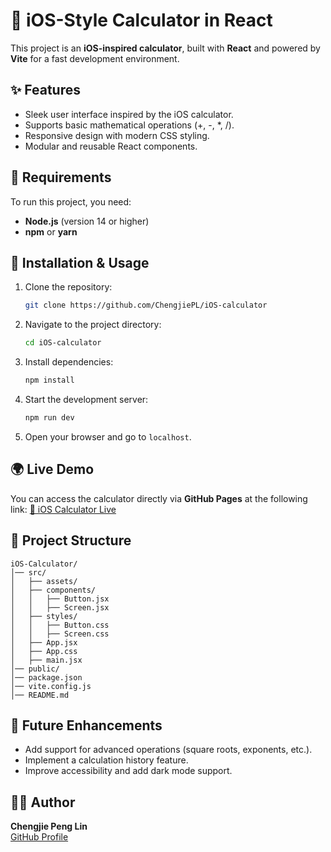 # 📱 iOS-Style Calculator in React

This project is an **iOS-inspired calculator**, built with **React** and powered by **Vite** for a fast development environment.

## ✨ Features
- Sleek user interface inspired by the iOS calculator.
- Supports basic mathematical operations (+, -, *, /).
- Responsive design with modern CSS styling.
- Modular and reusable React components.

## 📌 Requirements
To run this project, you need:
- **Node.js** (version 14 or higher)
- **npm** or **yarn**

## 🚀 Installation & Usage
1. Clone the repository:
   ```bash
   git clone https://github.com/ChengjiePL/iOS-calculator
   ```
2. Navigate to the project directory:
   ```bash
   cd iOS-calculator
   ```
3. Install dependencies:
   ```bash
   npm install
   ```
4. Start the development server:
   ```bash
   npm run dev
   ```
5. Open your browser and go to `localhost`.

## 🌍 Live Demo
You can access the calculator directly via **GitHub Pages** at the following link:
[🔗 iOS Calculator Live](https://ChengjiePL.github.io/iOS-calculator/)

## 📂 Project Structure
```
iOS-Calculator/
│── src/
│   ├── assets/
│   ├── components/
│   │   ├── Button.jsx
│   │   ├── Screen.jsx
│   ├── styles/
│   │   ├── Button.css
│   │   ├── Screen.css
│   ├── App.jsx
│   ├── App.css
│   ├── main.jsx
│── public/
│── package.json
│── vite.config.js
│── README.md
```

## 🔮 Future Enhancements
- Add support for advanced operations (square roots, exponents, etc.).
- Implement a calculation history feature.
- Improve accessibility and add dark mode support.

## 👨‍💻 Author
**Chengjie Peng Lin**  
[GitHub Profile](https://github.com/ChengjiePL)
